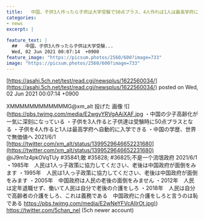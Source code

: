```yaml
---
title:   中国、子供3人作ったら子供は大学受験で50点プラス、4人作れば1人は最高学府に入学できる制度を開始へ  
categories:
- news
excerpt: |
  
feature_text: |
  ##   中国、子供3人作ったら子供は大学受験...
  Wed, 02 Jun 2021 00:07:14  +0900
feature_image: "https://picsum.photos/2560/600?image=733"
image: "https://picsum.photos/2560/600?image=733"
---
```


[https://asahi.5ch.net/test/read.cgi/newsplus/1622560034/](https://asahi.5ch.net/test/read.cgi/newsplus/1622560034/)
posted on Wed, 02 Jun 2021 00:07:14  +0900

<!--more-->

XMMMMMMMMMMMMG@xm_alt 投げた 画像 ![](https://pbs.twimg.com/media/E2wgyYRVgAAiXAF.jpg ・中国の少子高齢化が一気に深刻になっている ・子供を3人作ると子供達は受験時に50点プラスとなる ・子供を4人作ると1人は最高学府へ自動的に入学できる ・中国の学歴、世界で無価値へ 2021/6/1 [https://twitter.com/xm_alt/status/1399529646652231680](https://twitter.com/xm_alt/status/1399529646652231680) @iJ9m1z4pkOVqTUy #35841;敢 #35828; #36825;不是一个流氓政府 2021/6/1 ・1985年　人民は1人っ子政策に協力してください、老後は中国政府が面倒をみます ・1995年　人民は1人っ子政策に協力してください、老後は中国政府が面倒をみます ・2005年　中国政府は人民の老後の面倒をみません ・2012年　人民は定年退職せず、働いて人民は自分で老後の介護をしろ ・2018年　人民は自分で高齢者の介護をしろ、これは義務である　中国政府に介護をしろと言うのは恥である [https://pbs.twimg.com/media/E2wNeYFVcAIlrOt.jpg)](https://pbs.twimg.com/media/E2wNeYFVcAIlrOt.jpg)) https://twitter.com/5chan_nel (5ch newer account)
